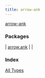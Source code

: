 ```yaml
---
title: arrow-ank
---
```


[arrow-ank](./index.html)

### Packages

| [arrow.ank](arrow.ank/index.html) |  |

### Index

[All Types](alltypes/index.html)